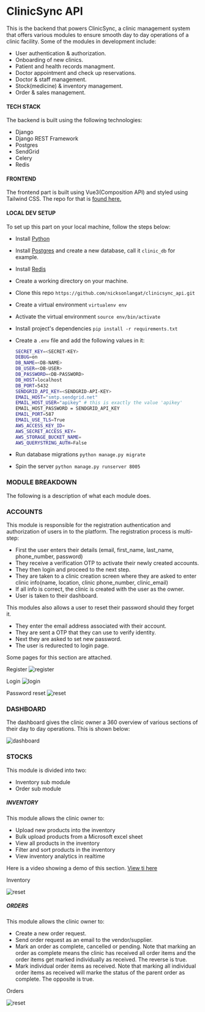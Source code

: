 # ClinicSync API

This is the backend that powers ClinicSync, a clinic management system that offers various modules to ensure smooth day to day operations of a clinic facility.
Some of the modules in development include:

- User authentication & authorization.
- Onboarding of new clinics.
- Patient and health records managment.
- Doctor appointment and check up reservations.
- Doctor & staff management.
- Stock(medicine) & inventory management.
- Order & sales management.

#### TECH STACK
The backend is built using the following technologies:
- Django
- Django REST Framework
- Postgres
- SendGrid
- Celery
- Redis

#### FRONTEND

The frontend part is built using Vue3(Composition API) and styled using Tailwind CSS.
The repo for that is [found here.](https://github.com/nicksonlangat/medical_clinic_management_system.git)

#### LOCAL DEV SETUP

To set up this part on your local machine, follow the steps below:
- Install [Python](https://www.python.org/downloads/)
- Install [Postgres](https://www.postgresql.org/download/) and create a new database, call it `clinic_db` for example.

- Install [Redis](https://redis.io/downloads/)
- Create a working directory on your machine.
- Clone this repo `https://github.com/nicksonlangat/clinicsync_api.git`
- Create a virtual environment `virtualenv env`
- Activate the virtual environment `source env/bin/activate`
- Install project's dependencies `pip install -r requirements.txt`
- Create a `.env` file and add the following values in it:

    ```bash
    SECRET_KEY=<SECRET-KEY>
    DEBUG=on
    DB_NAME=<DB-NAME>
    DB_USER=<DB-USER>
    DB_PASSWORD=<DB-PASSWORD>
    DB_HOST=localhost
    DB_PORT=5432
    SENDGRID_API_KEY=<SENDGRID-API-KEY>
    EMAIL_HOST="smtp.sendgrid.net"
    EMAIL_HOST_USER="apikey" # this is exactly the value 'apikey'
    EMAIL_HOST_PASSWORD = SENDGRID_API_KEY
    EMAIL_PORT=587
    EMAIL_USE_TLS=True
    AWS_ACCESS_KEY_ID=
    AWS_SECRET_ACCESS_KEY=
    AWS_STORAGE_BUCKET_NAME=
    AWS_QUERYSTRING_AUTH=False
    ```
- Run database migrations  `python manage.py migrate`
- Spin the server `python manage.py runserver 8005`

### MODULE BREAKDOWN

The following is a description of what each module does.

### ACCOUNTS
This module is responsible for the registration authentication and authorization of users in to the platform.
The registration process is multi-step:
- First the user enters their details (email, first_name, last_name, phone_number, password)
- They receive a verification OTP to activate their newly created accounts.
- They then login and proceed to the next step.
- They are taken to a clinic creation screen where they are asked to enter clinic info(name, location, clinic phone_number, clinic_email)
- If all info is correct, the clinic is created with the user as the owner.
- User is taken to their dashboard.

This modules also allows a user to reset their password should they forget it.
- They enter the email address associated with their account.
- They are sent a OTP that they can use to verify identity.
- Next they are asked to set new password.
- The user is redurected to login page.

Some pages for this section are attached.

Register
![register](./screenshots/register.png)

Login
![login](./screenshots/login.png)

Password reset
![reset](./screenshots/reset.png)

### DASHBOARD
The dashboard gives the clinic owner a 360 overview of various sections of their day to day operations. This is shown below:

![dashboard](./screenshots/dashboard.png)


### STOCKS
This module is divided into two:
- Inventory sub module
- Order sub module
##### INVENTORY
This module allows the clinic owner to:
- Upload new products into the inventory
- Bulk upload products from a Microsoft excel sheet
- View all products in the inventory
- Filter and sort products in the inventory
- View inventory analytics in realtime

Here is a video showing a demo of this section. [View ti here](https://www.loom.com/share/e3a924a76d38494c95f6d73fe250409c?sid=94f9b823-cafb-4fc3-a1c7-985145be6eba)


Inventory

![reset](./screenshots/inventory.png)

##### ORDERS

This module allows the clinic owner to:

- Create a new order request.
- Send order request as an email to the vendor/supplier.
- Mark an order as complete, cancelled or pending. Note that marking an order as complete means the clinic has received all order items and the order items get marked individually as received. The reverse is true.
- Mark individual order items as received. Note that marking all individual order items as received will marke the status of the parent order as complete. The opposite is true.


Orders

![reset](./screenshots/orders.png)
